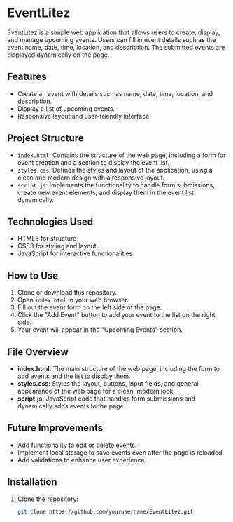 # EventLitez

EventLitez is a simple web application that allows users to create, display, and manage upcoming events. Users can fill in event details such as the event name, date, time, location, and description. The submitted events are displayed dynamically on the page.

## Features
- Create an event with details such as name, date, time, location, and description.
- Display a list of upcoming events.
- Responsive layout and user-friendly interface.

## Project Structure
- `index.html`: Contains the structure of the web page, including a form for event creation and a section to display the event list.
- `styles.css`: Defines the styles and layout of the application, using a clean and modern design with a responsive layout.
- `script.js`: Implements the functionality to handle form submissions, create new event elements, and display them in the event list dynamically.

## Technologies Used
- HTML5 for structure
- CSS3 for styling and layout
- JavaScript for interactive functionalities

## How to Use
1. Clone or download this repository.
2. Open `index.html` in your web browser.
3. Fill out the event form on the left side of the page.
4. Click the "Add Event" button to add your event to the list on the right side.
5. Your event will appear in the "Upcoming Events" section.

## File Overview
- **index.html**: The main structure of the web page, including the form to add events and the list to display them.
- **styles.css**: Styles the layout, buttons, input fields, and general appearance of the web page for a clean, modern look.
- **script.js**: JavaScript code that handles form submissions and dynamically adds events to the page.

## Future Improvements
- Add functionality to edit or delete events.
- Implement local storage to save events even after the page is reloaded.
- Add validations to enhance user experience.

## Installation
1. Clone the repository:
   ```bash
   git clone https://github.com/yourusername/EventLitez.git
